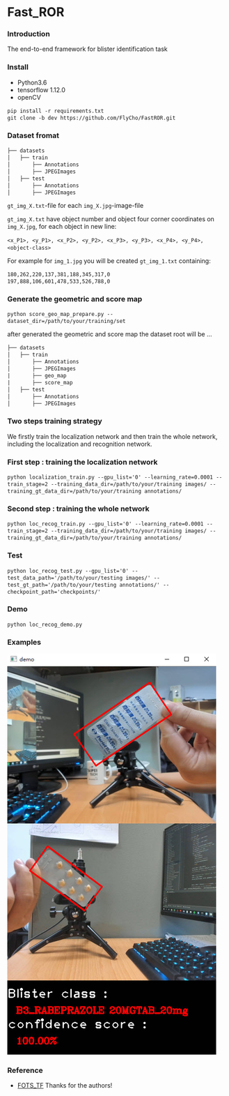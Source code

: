 # Fast_ROR
### Introduction
The end-to-end framework for blister identification task
### Install
+ Python3.6
+ tensorflow 1.12.0
+ openCV
```
pip install -r requirements.txt
git clone -b dev https://github.com/FlyCho/FastROR.git
```
### Dataset fromat
```
├── datasets
│   ├── train
│       ├── Annotations
│       ├── JPEGImages
│   ├── test
│       ├── Annotations
│       ├── JPEGImages
```
`gt_img_X.txt`-file for each `img_X.jpg`-image-file

`gt_img_X.txt` have object number and object four corner coordinates on `img_X.jpg`, for each object in new line:

`<x_P1>, <y_P1>, <x_P2>, <y_P2>, <x_P3>, <y_P3>, <x_P4>, <y_P4>, <object-class>`

For example for `img_1.jpg` you will be created `gt_img_1.txt` containing:
```
180,262,220,137,381,188,345,317,0
197,888,106,601,478,533,526,788,0
```
### Generate the geometric and score map
```
python score_geo_map_prepare.py --dataset_dir=/path/to/your/training/set
```
after generated the geometric and score map
the dataset root will be ...
```
├── datasets
│   ├── train
│       ├── Annotations
│       ├── JPEGImages
|       ├── geo_map
|       ├── score_map
│   ├── test
│       ├── Annotations
│       ├── JPEGImages
```
### Two steps training strategy
We firstly train the localization network and then train the whole network, including the localization and recognition network.
### First step : training the localization network
```
python localization_train.py --gpu_list='0' --learning_rate=0.0001 --train_stage=2 --training_data_dir=/path/to/your/training images/ --training_gt_data_dir=/path/to/your/training annotations/
```
### Second step : training the whole network
```
python loc_recog_train.py --gpu_list='0' --learning_rate=0.0001 --train_stage=2 --training_data_dir=/path/to/your/training images/ --training_gt_data_dir=/path/to/your/training annotations/
```
### Test
```
python loc_recog_test.py --gpu_list='0' --test_data_path='/path/to/your/testing images/' --test_gt_path='/path/to/your/testing annotations/' --checkpoint_path='checkpoints/'
```
### Demo
```
python loc_recog_demo.py
```
### Examples
![image_1](demo_image/identify_result.jpg)

### Reference
+ [FOTS_TF](https://github.com/Pay20Y/FOTS_TF/tree/dev)
Thanks for the authors!
